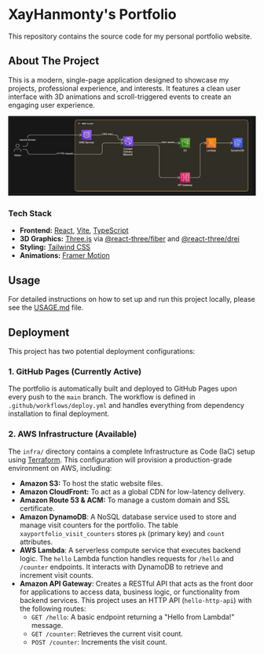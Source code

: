 # XayHanmonty's Portfolio

This repository contains the source code for my personal portfolio website.

## About The Project

This is a modern, single-page application designed to showcase my projects, professional experience, and interests. It features a clean user interface with 3D animations and scroll-triggered events to create an engaging user experience.

![Alt text](website/src/assets/infra.png "Optional title text")

### Tech Stack

*   **Frontend:** [React](https://react.dev/), [Vite](https://vitejs.dev/), [TypeScript](https://www.typescriptlang.org/)
*   **3D Graphics:** [Three.js](https://threejs.org/) via [@react-three/fiber](https://docs.pmnd.rs/react-three-fiber) and [@react-three/drei](https://github.com/pmndrs/drei)
*   **Styling:** [Tailwind CSS](https://tailwindcss.com/)
*   **Animations:** [Framer Motion](https://www.framer.com/motion/)

## Usage

For detailed instructions on how to set up and run this project locally, please see the [USAGE.md](USAGE.md) file.

## Deployment

This project has two potential deployment configurations:

### 1. GitHub Pages (Currently Active)

The portfolio is automatically built and deployed to GitHub Pages upon every push to the `main` branch. The workflow is defined in `.github/workflows/deploy.yml` and handles everything from dependency installation to final deployment.

### 2. AWS Infrastructure (Available)

The `infra/` directory contains a complete Infrastructure as Code (IaC) setup using [Terraform](https://www.terraform.io/). This configuration will provision a production-grade environment on AWS, including:

*   **Amazon S3:** To host the static website files.
*   **Amazon CloudFront:** To act as a global CDN for low-latency delivery.
*   **Amazon Route 53 & ACM:** To manage a custom domain and SSL certificate.
*   **Amazon DynamoDB**: A NoSQL database service used to store and manage visit counters for the portfolio. The table `xayportfolio_visit_counters` stores `pk` (primary key) and `count` attributes.
*   **AWS Lambda**: A serverless compute service that executes backend logic. The `hello` Lambda function handles requests for `/hello` and `/counter` endpoints. It interacts with DynamoDB to retrieve and increment visit counts.
*   **Amazon API Gateway**: Creates a RESTful API that acts as the front door for applications to access data, business logic, or functionality from backend services. This project uses an HTTP API (`hello-http-api`) with the following routes:
    *   `GET /hello`: A basic endpoint returning a "Hello from Lambda!" message.
    *   `GET /counter`: Retrieves the current visit count.
    *   `POST /counter`: Increments the visit count.